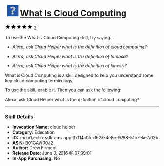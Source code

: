 # &nbsp;<img src="skill_icon" alt="What Is Cloud Computing icon" width="36"> [What Is Cloud Computing](http://alexa.amazon.com/#skills/amzn1.echo-sdk-ams.app.67f14a05-d628-4e8e-9788-51b7e5e7a12b)
![5 stars](../../images/ic_star_black_18dp_1x.png)![5 stars](../../images/ic_star_black_18dp_1x.png)![5 stars](../../images/ic_star_black_18dp_1x.png)![5 stars](../../images/ic_star_black_18dp_1x.png)![5 stars](../../images/ic_star_black_18dp_1x.png) 2

To use the What Is Cloud Computing skill, try saying...

* *Alexa, ask Cloud Helper what is the definition of cloud computing?*

* *Alexa, ask Cloud Helper what is the definition of lambda?*

* *Alexa, ask Cloud Helper what is the definition of kinesis?*

What is Cloud Computing is a skill designed to help you understand some key cloud computing terminology.  

To use the skill, enable it.  Then you can ask the following:

Alexa, ask Cloud Helper what is the definition of cloud computing?

***

### Skill Details

* **Invocation Name:** cloud helper
* **Category:** Education
* **ID:** amzn1.echo-sdk-ams.app.67f14a05-d628-4e8e-9788-51b7e5e7a12b
* **ASIN:** B01GAW00J2
* **Author:** Drew Firment
* **Release Date:** June 3, 2016 @ 07:39:01
* **In-App Purchasing:** No
